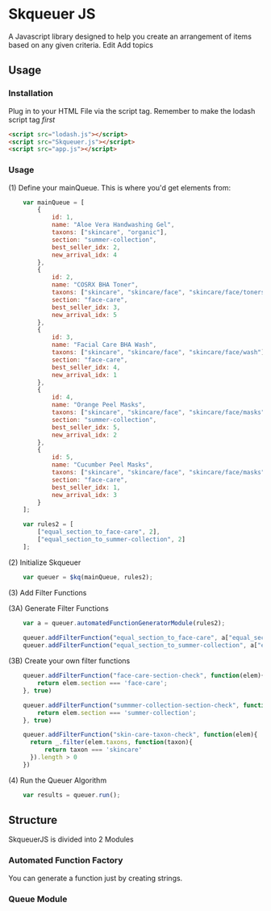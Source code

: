 # Skqueuer JS

A Javascript library designed to help you create an arrangement of items based on any given criteria. Edit
Add topics

## Usage

### Installation
Plug in to your HTML File via the script tag. Remember to make the lodash script tag _first_
```html
<script src="lodash.js"></script>
<script src="Skqueuer.js"></script>
<script src="app.js"></script>
```
### Usage

(1) Define your mainQueue. This is where you'd get elements from:
```javascript
    var mainQueue = [
        {
            id: 1,
            name: "Aloe Vera Handwashing Gel",
            taxons: ["skincare", "organic"],
            section: "summer-collection",
            best_seller_idx: 2,
            new_arrival_idx: 4
        },
        {
            id: 2,
            name: "COSRX BHA Toner",
            taxons: ["skincare", "skincare/face", "skincare/face/toners"],
            section: "face-care",
            best_seller_idx: 3,
            new_arrival_idx: 5
        },
        {
            id: 3,
            name: "Facial Care BHA Wash",
            taxons: ["skincare", "skincare/face", "skincare/face/wash"],
            section: "face-care",
            best_seller_idx: 4,
            new_arrival_idx: 1
        },
        {
            id: 4,
            name: "Orange Peel Masks",
            taxons: ["skincare", "skincare/face", "skincare/face/masks"],
            section: "summer-collection",
            best_seller_idx: 5,
            new_arrival_idx: 2
        },
        {
            id: 5,
            name: "Cucumber Peel Masks",
            taxons: ["skincare", "skincare/face", "skincare/face/masks"],
            section: "face-care",
            best_seller_idx: 1,
            new_arrival_idx: 3
        }
    ];

    var rules2 = [
        ["equal_section_to_face-care", 2],
        ["equal_section_to_summer-collection", 2]
    ]; 
```

(2) Initialize Skqueuer
```javascript
    var queuer = $kq(mainQueue, rules2);
```

(3) Add Filter Functions

(3A) Generate Filter Functions
```javascript
    var a = queuer.automatedFunctionGeneratorModule(rules2);
    
    queuer.addFilterFunction("equal_section_to_face-care", a["equal_section_to_face-care"])
    queuer.addFilterFunction("equal_section_to_summer-collection", a["equal_section_to_summer-collection"])
```

(3B) Create your own filter functions
```javascript
    queuer.addFilterFunction("face-care-section-check", function(elem){
        return elem.section === 'face-care';
    }, true)

    queuer.addFilterFunction("summmer-collection-section-check", function(elem){
        return elem.section === 'summer-collection';
    }, true)

    queuer.addFilterFunction("skin-care-taxon-check", function(elem){
      return _.filter(elem.taxons, function(taxon){
          return taxon === 'skincare'
      }).length > 0
    })

```

(4) Run the Queuer Algorithm
```javascript
    var results = queuer.run();
```

## Structure
SkqueuerJS is divided into 2 Modules

### Automated Function Factory
You can generate a function just by creating strings.
### Queue Module

